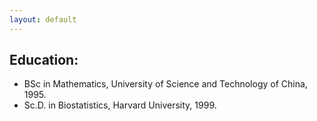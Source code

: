 ```yaml
---
layout: default
---
```



## Education:

* BSc in Mathematics, University of Science and Technology of China, 1995.
* Sc.D. in Biostatistics, Harvard University, 1999. 
